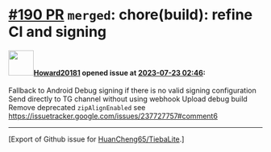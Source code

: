 # [\#190 PR](https://github.com/HuanCheng65/TiebaLite/pull/190) `merged`: chore(build): refine CI and signing

#### <img src="https://avatars.githubusercontent.com/u/40033067?u=09a22b8e05ffb5b936f6724d89710615a762a2e8&v=4" width="50">[Howard20181](https://github.com/Howard20181) opened issue at [2023-07-23 02:46](https://github.com/HuanCheng65/TiebaLite/pull/190):

Fallback to Android Debug signing if there is no valid signing configuration
Send directly to TG channel without using webhook
Upload debug build
Remove deprecated `zipAlignEnabled` see https://issuetracker.google.com/issues/237727757#comment6




-------------------------------------------------------------------------------



[Export of Github issue for [HuanCheng65/TiebaLite](https://github.com/HuanCheng65/TiebaLite).]
